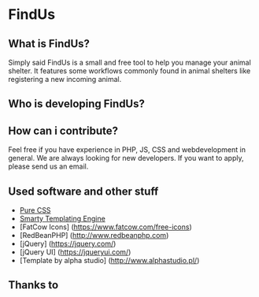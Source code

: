 # FindUs

## What is FindUs?
Simply said FindUs is a small and free tool to help you manage your animal shelter.
It features some workflows commonly found in animal shelters like registering a
new incoming animal. 

## Who is developing FindUs?


## How can i contribute?
Feel free if you have experience in PHP, JS, CSS and webdevelopment in general.
We are always looking for new developers. If you want to apply, please send us an email.

##  Used software and other stuff
* [Pure CSS](https://purecss.io)
* [Smarty Templating Engine](http://www.smarty.net/)
* [FatCow Icons] (https://www.fatcow.com/free-icons)
* [RedBeanPHP] (http://www.redbeanphp.com)
* [jQuery] (https://jquery.com/)
* [jQuery UI] (https://jqueryui.com/)
* [Template by alpha studio] (http://www.alphastudio.pl/)

## Thanks to
